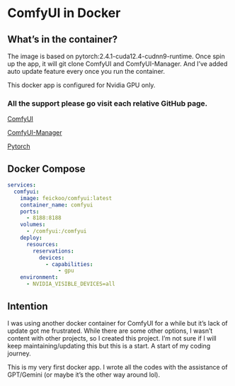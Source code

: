 # ComfyUI in Docker

## What’s in the container?

The image is based on  pytorch:2.4.1-cuda12.4-cudnn9-runtime. Once spin up the app, it will git clone ComfyUI and ComfyUI-Manager. And I’ve added auto update feature every once you run the container.

This docker app is configured for Nvidia GPU only. 



### All the support please go visit each relative GitHub page.
[ComfyUI](https://github.com/comfyanonymous/ComfyUI)

[ComfyUI-Manager](https://github.com/ltdrdata/ComfyUI-Manager)

[Pytorch](https://hub.docker.com/layers/pytorch/pytorch/2.4.1-cuda12.4-cudnn9-runtime/images/sha256-0a3b9fedefe1f61ac4d5a9de9015c0863db27ca0fde2d4e37e6268147980b726)

## Docker Compose


```yaml
services:
  comfyui:
    image: feickoo/comfyui:latest
    container_name: comfyui
    ports:
      - 8188:8188
    volumes:
      - /comfyui:/comfyui
    deploy:
      resources:
        reservations:
          devices:
            - capabilities:
                - gpu
    environment:
      - NVIDIA_VISIBLE_DEVICES=all
```


## Intention

I was using another docker container for ComfyUI for a while but it’s lack of update got me frustrated. While there are some other options, I wasn’t content with other projects, so I created this project. I’m not sure if I will keep maintaining/updating this but this is a start. A start of my coding journey.

This is my very first docker app. I wrote all the codes with the assistance of GPT/Gemini (or maybe it’s the other way around lol).
